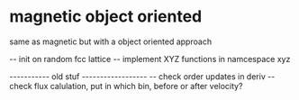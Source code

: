# magnetic object oriented

same as magnetic but with a object oriented approach

-- init on random fcc lattice
-- implement XYZ functions in namcespace xyz


----------- old stuf ------------------
-- check order updates in deriv
-- check flux calulation, put in which bin, before or after velocity?


